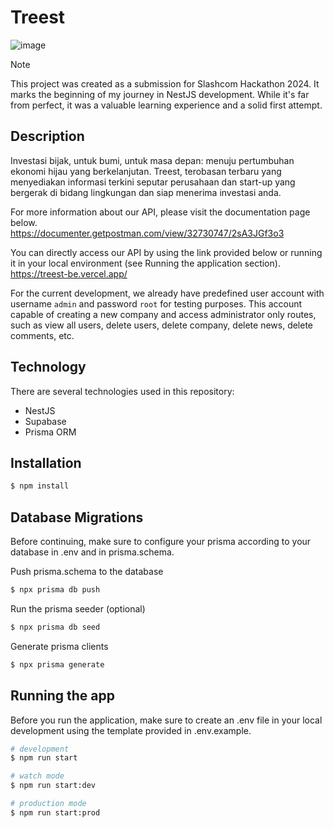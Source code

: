 # Treest

![image](https://github.com/yogarn/slashcom-2024-be/assets/144443155/187895b6-25dc-4a7d-a5a1-1785bb12fd74)

> [!NOTE]
> This project was created as a submission for Slashcom Hackathon 2024. It marks the beginning of my journey in NestJS development. While it's far from perfect, it was a valuable learning experience and a solid first attempt.

## Description

Investasi bijak, untuk bumi, untuk masa depan: menuju pertumbuhan ekonomi hijau yang berkelanjutan. Treest, terobasan terbaru yang menyediakan informasi terkini seputar perusahaan dan start-up yang bergerak di bidang lingkungan dan siap menerima investasi anda.  

For more information about our API, please visit the documentation page below.  
https://documenter.getpostman.com/view/32730747/2sA3JGf3o3

You can directly access our API by using the link provided below or running it in your local environment (see Running the application section).  
https://treest-be.vercel.app/

For the current development, we already have predefined user account with username `admin` and password `root` for testing purposes. This account capable of creating a new company and access administrator only routes, such as view all users, delete users, delete company, delete news, delete comments, etc.

## Technology
There are several technologies used in this repository:
- NestJS
- Supabase
- Prisma ORM

## Installation

```bash
$ npm install
```

## Database Migrations
Before continuing, make sure to configure your prisma according to your database in .env and in prisma.schema.  

Push prisma.schema to the database  
```bash
$ npx prisma db push
```
Run the prisma seeder (optional)
```bash
$ npx prisma db seed
```
Generate prisma clients
```bash
$ npx prisma generate
```

## Running the app

Before you run the application, make sure to create an .env file in your local development using the template provided in .env.example.

```bash
# development
$ npm run start

# watch mode
$ npm run start:dev

# production mode
$ npm run start:prod
```
